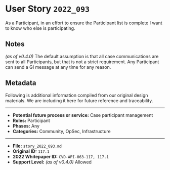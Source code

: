 
# User Story `2022_093` #

<!-- story-start -->As a Participant, in an effort to ensure the Participant list is complete I want to know who else is participating.<!-- story-end -->

## Notes ##

*(as of v0.4.0)*
The default assumption is that all case communications are sent to all Participants, but that is not a strict requirement. Any Participant can send a GI message at any time for any reason.

## Metadata ##

Following is additional information compiled from our original design materials.
We are including it here for future reference and traceability.

---

- **Potential future process or service:** Case participant management
- **Roles:** Participant
- **Phases:** Any
- **Categories:** Community, OpSec, Infrastructure

---

- **File:** `story_2022_093.md`
- **Original ID:** `117.1`
- **2022 Whitepaper ID:** `CVD-API-063-117, 117.1`
- **Support Level:** *(as of v0.4.0)* Allowed
